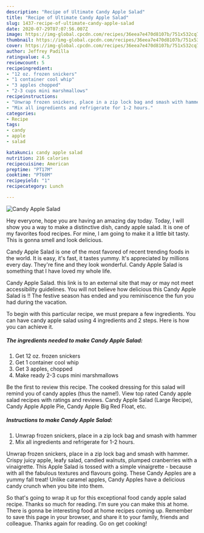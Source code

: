 ```yaml
---
description: "Recipe of Ultimate Candy Apple Salad"
title: "Recipe of Ultimate Candy Apple Salad"
slug: 1437-recipe-of-ultimate-candy-apple-salad
date: 2020-07-29T07:07:56.007Z
image: https://img-global.cpcdn.com/recipes/36eea7e470d8107b/751x532cq70/candy-apple-salad-recipe-main-photo.jpg
thumbnail: https://img-global.cpcdn.com/recipes/36eea7e470d8107b/751x532cq70/candy-apple-salad-recipe-main-photo.jpg
cover: https://img-global.cpcdn.com/recipes/36eea7e470d8107b/751x532cq70/candy-apple-salad-recipe-main-photo.jpg
author: Jeffrey Padilla
ratingvalue: 4.5
reviewcount: 5
recipeingredient:
- "12 oz. frozen snickers"
- "1 container cool whip"
- "3 apples chopped"
- "2-3 cups mini marshmallows"
recipeinstructions:
- "Unwrap frozen snickers, place in a zip lock bag and smash with hammer"
- "Mix all ingredients and refrigerate for 1-2 hours."
categories:
- Recipe
tags:
- candy
- apple
- salad

katakunci: candy apple salad 
nutrition: 216 calories
recipecuisine: American
preptime: "PT17M"
cooktime: "PT60M"
recipeyield: "1"
recipecategory: Lunch

---
```



![Candy Apple Salad](https://img-global.cpcdn.com/recipes/36eea7e470d8107b/751x532cq70/candy-apple-salad-recipe-main-photo.jpg)

Hey everyone, hope you are having an amazing day today. Today, I will show you a way to make a distinctive dish, candy apple salad. It is one of my favorites food recipes. For mine, I am going to make it a little bit tasty. This is gonna smell and look delicious.

Candy Apple Salad is one of the most favored of recent trending foods in the world. It is easy, it's fast, it tastes yummy. It's appreciated by millions every day. They're fine and they look wonderful. Candy Apple Salad is something that I have loved my whole life.

Candy Apple Salad. this link is to an external site that may or may not meet accessibility guidelines. You will not believe how delicious this Candy Apple Salad is !! The festive season has ended and you reminiscence the fun you had during the vacation.


To begin with this particular recipe, we must prepare a few ingredients. You can have candy apple salad using 4 ingredients and 2 steps. Here is how you can achieve it.

<!--inarticleads1-->

##### The ingredients needed to make Candy Apple Salad:

1. Get 12 oz. frozen snickers
1. Get 1 container cool whip
1. Get 3 apples, chopped
1. Make ready 2-3 cups mini marshmallows


Be the first to review this recipe. The cooked dressing for this salad will remind you of candy apples (thus the name!). View top rated Candy apple salad recipes with ratings and reviews. Candy Apple Salad (Large Recipe), Candy Apple Apple Pie, Candy Apple Big Red Float, etc. 

<!--inarticleads2-->

##### Instructions to make Candy Apple Salad:

1. Unwrap frozen snickers, place in a zip lock bag and smash with hammer
1. Mix all ingredients and refrigerate for 1-2 hours.


Unwrap frozen snickers, place in a zip lock bag and smash with hammer. Crispy juicy apple, leafy salad, candied walnuts, plumped cranberries with a vinaigrette. This Apple Salad is tossed with a simple vinaigrette - because with all the fabulous textures and flavours going. These Candy Apples are a yummy fall treat! Unlike caramel apples, Candy Apples have a delicious candy crunch when you bite into them. 

So that's going to wrap it up for this exceptional food candy apple salad recipe. Thanks so much for reading. I'm sure you can make this at home. There is gonna be interesting food at home recipes coming up. Remember to save this page in your browser, and share it to your family, friends and colleague. Thanks again for reading. Go on get cooking!
